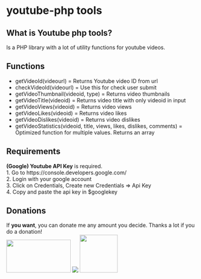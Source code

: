 # youtube-php tools
<h2>What is Youtube php tools?</h2>
<p>Is a PHP library with a lot of utility functions for youtube videos.</p>

<h2>Functions</h2>
<ul>
<li>getVideoId(videourl) = Returns Youtube video ID from url</li>
<li>checkVideoId(videourl) = Use this for check user submit</li>
<li>getVideoThumbnail(videoid, type) = Returns video thumbnails</li>
<li>getVideoTitle(videoid) = Returns video title with only videoid in input</li>
<li>getVideoViews(videoid) = Returns video views</li>
<li>getVideoLikes(videoid) = Returns video likes</li>
<li>getVideoDislikes(videoid) = Returns video dislikes</li>
<li>getVideoStatistics(videoid, title, views, likes, dislikes, comments) = Optimized function for multiple values. Returns an array</li>
</ul>

<h2>Requirements</h2>
<p><b>(Google) Youtube API Key</b> is required.
<br>1. Go to https://console.developers.google.com/
<br>2. Login with your google account
<br>3. Click on Credentials, Create new Credentials => Api Key
<br>4. Copy and paste the api key in $googlekey</p>

<h2>Donations</h2>
<p>If <b>you want</b>, you can donate me any amount you decide. Thanks a lot if you do a donation!<br>
<a href="https://www.paypal.com/cgi-bin/webscr?cmd=_s-xclick&hosted_button_id=QTGMAQ4WN3H5N" target="_blank">
<img border="0" src="https://s21.postimg.org/l17cqwcef/Pay_Pal_Donate_Button.png" width="170px" height="87px"></a>
<a href="http://pastebin.com/raw/2vLjiYfN" target="_blank">
<img border="0"  src="https://blockchain.info/Resources/buttons/donate_64.png"/></a>
<img src="https://s22.postimg.org/ohqo8crox/download.png" width="100px" height="100px">
</p>
